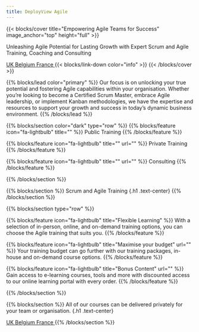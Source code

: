 ```yaml
---
title: DeployView Agile
---
```


{{< blocks/cover title="Empowering Agile Teams for Success" image_anchor="top" height="full" >}}
<p class="lead mt-5">Unleashing Agile Potential for Lasting Growth with Expert Scrum and Agile Training, Coaching and Consulting</p>
<a class="btn btn-lg btn-primary me-3 mb-4" href="https://wa.me/+447440344860">
  UK <i class="fab fa-whatsapp ms-2"></i>
</a>
<a class="btn btn-lg btn-primary me-3 mb-4" href="https://wa.me/+32467830927">
  Belgium <i class="fab fa-whatsapp ms-2"></i>
</a>
<a class="btn btn-lg btn-primary me-3 mb-4" href="https://wa.me/+33759255103">
  France <i class="fab fa-whatsapp ms-2"></i>
</a>
{{< blocks/link-down color="info" >}}
{{< /blocks/cover >}}

{{% blocks/lead color="primary" %}}
Our focus is on unlocking your true potential and fostering Agile capabilities within your organisation. Whether you’re looking to become a Certified Scrum Master, embrace Agile leadership, or implement Kanban methodologies, we have the expertise and resources to support your growth and success in today’s dynamic business environment.
{{% /blocks/lead %}}

{{% blocks/section color="dark" type="row" %}}
{{% blocks/feature icon="fa-lightbulb" title="" %}}
Public Training
{{% /blocks/feature %}}

{{% blocks/feature icon="fa-lightbulb" title="" url="" %}}
Private Training
{{% /blocks/feature %}}

{{% blocks/feature icon="fa-lightbulb" title="" url="" %}}
Consulting
{{% /blocks/feature %}}

{{% /blocks/section %}}

{{% blocks/section %}}
Scrum and Agile Training
{.h1 .text-center}
{{% /blocks/section %}}


{{% blocks/section type="row" %}}

{{% blocks/feature icon="fa-lightbulb" title="Flexible Learning" %}}
With a selection of in-person, online, and on-demand training options, you can choose the Agile training that suits you.
{{% /blocks/feature %}}

{{% blocks/feature icon="fa-lightbulb" title="Maximise your budget"
    url="" %}}
Your training budget can go further with our training packages, in-house and on-demand course options.
{{% /blocks/feature %}}

{{% blocks/feature icon="fa-lightbulb" title="Bonus Content"
    url="" %}}
Gain access to e-learning courses, tools and more with discounted access to our online learning portal with every order.
{{% /blocks/feature %}}

{{% /blocks/section %}}

{{% blocks/section %}}
All of our courses can be delivered privately for your team or organisation.
{.h1 .text-center}

<a class="btn btn-lg btn-primary me-3 mb-4" href="https://wa.me/+447440344860">
  UK <i class="fab fa-whatsapp ms-2"></i>
</a>
<a class="btn btn-lg btn-primary me-3 mb-4" href="https://wa.me/+32467830927">
  Belgium <i class="fab fa-whatsapp ms-2"></i>
</a>
<a class="btn btn-lg btn-primary me-3 mb-4" href="https://wa.me/+33759255103">
  France <i class="fab fa-whatsapp ms-2"></i>
</a>
{{% /blocks/section %}}
